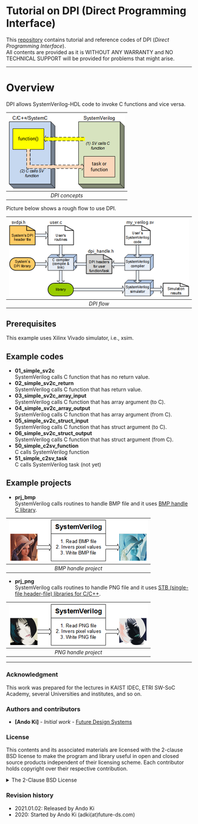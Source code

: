 # Tutorial on DPI (Direct Programming Interface)
This <a href="https://github.com/adki/DPI_Tutorial" target="_blank">repository</a>
contains tutorial and reference codes of DPI (*Direct Programming Interface*).<br>
All contents are provided as it is WITHOUT ANY WARRANTY and NO TECHNICAL SUPPORT will be provided for problems
that might arise.

---
# Overview<a name="overview"></a>
DPI allows SystemVerilog-HDL code to invoke C functions and vice versa.

| ![DPI concepts](slides/images/dpi_concepts.png) |
|:---:|
| *DPI concepts* |

Picture below shows a rough flow to use DPI.

| ![DPI flow](slides/images/dpi_flow.png) |
|:---:|
| *DPI flow* |

## Prerequisites<a name="prerequisites"></a>
This example uses Xilinx Vivado simulator, i.e., xsim.

## Example codes<a name="examples"></a>

* **01_simple_sv2c**<br>               SystemVerilog calls C function that has no return value.
* **02_simple_sv2c_return**<br>        SystemVerilog calls C function that has return value.
* **03_simple_sv2c_array_input**<br>   SystemVerilog calls C function that has array argument (to C).
* **04_simple_sv2c_array_output**<br>  SystemVerilog calls C function that has array argument (from C).
* **05_simple_sv2c_struct_input**<br>  SystemVerilog calls C function that has struct argument (to C).
* **06_simple_sv2c_struct_output**<br> SystemVerilog calls C function that has struct argument (from C).
* **50_simple_c2sv_function**<br>      C calls SystemVerilog function
* **51_simple_c2sv_task**<br>          C calls SystemVerilog task (not yet)

## Example projects<a name="projects"></a>

* **prj_bmp**<br>
SystemVerilog calls routines to handle BMP file and it uses
<a href="https://github.com/adki/BmpHandle" target="_blank">BMP handle C library</a>.

| ![BMP handle project](slides/images/prj_bmp.png) |
|:---:|
| *BMP handle project* |

* **prj_png**<br>
SystemVerilog calls routines to handle PNG file and it uses
<a href="https://stb.handmade.network" target="_blank">STB (single-file header-file) libraries for C/C++</a>.

| ![PNG handle project](slides/images/prj_png.png) |
|:---:|
| *PNG handle project* |

---
### Acknowledgment<a name="acknowledgment"></a>
This work was prepared for the lectures 
in KAIST IDEC, ETRI SW-SoC Academy, several Universities and institutes, and so on.

### Authors and contributors<a name="authors_and_contributors"></a>
* **[Ando Ki]** - *Initial work* - <a href="http://www.future-ds.com" target="_blank">Future Design Systems</a>

### License<a name="license"></a>
This contents and its associated materials are licensed with
the 2-clause BSD license to make the program and library useful in open and
closed source products independent of their licensing scheme.
Each contributor holds copyright over their respective contribution.

<details><summary>The 2-Clause BSD License</summary>
Copyright 2020-2021 Future Design Systems (http:://www.future-ds.com)

Redistribution and use in source and binary forms, with or without modification, are permitted provided that the following conditions are met:

1. Redistributions of source code must retain the above copyright notice, this list of conditions and the following disclaimer.

2. Redistributions in binary form must reproduce the above copyright notice, this list of conditions and the following disclaimer in the documentation and/or other materials provided with the distribution.

THIS SOFTWARE IS PROVIDED BY THE COPYRIGHT HOLDERS AND CONTRIBUTORS "AS IS" AND ANY EXPRESS OR IMPLIED WARRANTIES, INCLUDING, BUT NOT LIMITED TO, THE IMPLIED WARRANTIES OF MERCHANTABILITY AND FITNESS FOR A PARTICULAR PURPOSE ARE DISCLAIMED. IN NO EVENT SHALL THE COPYRIGHT HOLDER OR CONTRIBUTORS BE LIABLE FOR ANY DIRECT, INDIRECT, INCIDENTAL, SPECIAL, EXEMPLARY, OR CONSEQUENTIAL DAMAGES (INCLUDING, BUT NOT LIMITED TO, PROCUREMENT OF SUBSTITUTE GOODS OR SERVICES; LOSS OF USE, DATA, OR PROFITS; OR BUSINESS INTERRUPTION) HOWEVER CAUSED AND ON ANY THEORY OF LIABILITY, WHETHER IN CONTRACT, STRICT LIABILITY, OR TORT (INCLUDING NEGLIGENCE OR OTHERWISE) ARISING IN ANY WAY OUT OF THE USE OF THIS SOFTWARE, EVEN IF ADVISED OF THE POSSIBILITY OF SUCH DAMAGE.
</details>

### Revision history<a name="revision_history"></a>
* 2021.01.02: Released by Ando Ki
* 2020: Started by Ando Ki (adki(at)future-ds.com)
